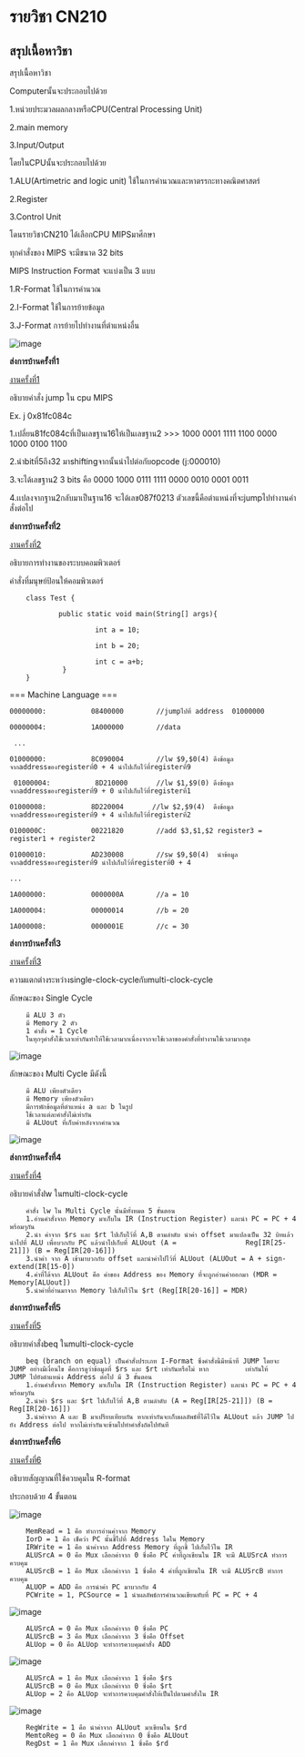 # รายวิชา CN210

## สรุปเนื้อหาวิชา

สรุปเนื้อหาวิชา

Computerนั้นจะประกอบไปด้วย

1.หน่วยประมวลผลกลางหรือCPU(Central Processing Unit)

2.main memory

3.Input/Output

โดยในCPUนั้นจะประกอบไปด้วย

1.ALU(Artimetric and logic unit) ใช้ในการคำนวณและหาตรรกะทางคณิตศาสตร์

2.Register

3.Control Unit

โดนรายวิชาCN210 ได้เลือกCPU MIPSมาศีกษา

ทุกคำสั่งของ MIPS จะมีขนาด 32 bits

MIPS Instruction Format จะแบ่งเป็น 3 แบบ

1.R-Format ใช้ในการคำนวณ

2.I-Format ใช้ในการย้ายข้อมูล

3.J-Format การย้ายไปทำงานที่ตำแหน่งอื่น

![image](https://www.researchgate.net/profile/Flavio_Padua/publication/269463299/figure/fig1/AS:392119614230533@1470500009360/The-MIPS-instruction-format.png)



**ส่งการบ้านครั้งที่1**


[งานครั้งที่1](https://www.youtube.com/watch?v=wY9R6XCizwM&t=1s)

อธิบายคำสั่ง jump ใน cpu MIPS

Ex. j 0x81fc084c

1.เปลี่ยน81fc084cที่เป็นเลขฐาน16ให้เป็นเลขฐาน2 >>> 1000 0001 1111 1100 0000 1000 0100 1100

2.นำbitที่5ถึง32 มาshiftingจากนั้นนำไปต่อกับopcode (j:000010)

3.จะได้เลขฐาน2 3 bits คือ 0000 1000 0111 1111 0000 0010 0001 0011

4.เเปลงจากฐาน2กลับมาเป็นฐาน16 จะได้เลข087f0213 ตัวเลขนี้คือตำแหน่งที่จะjumpไปทำงานคำสั่งต่อไป


**ส่งการบ้านครั้งที่2**

[งานครั้งที่2](https://www.youtube.com/watch?v=8CIgbwNDo-g&t=8s)

อธิบายการทำงานของระบบคอมพิวเตอร์

คำสั่งที่มนุษย์ป้อนให้คอมพิวเตอร์

        class Test { 

                public static void main(String[] args){

                         int a = 10;
    
                         int b = 20;
    
                         int c = a+b;
                 }
        }

=== Machine Language ===

    00000000:           08400000        //jumpไปที่ address  01000000 
    
    00000004:           1A000000        //data
    
     ...

    01000000:           8C090004        //lw $9,$0(4) ดึงข้อมูลจากaddressของregisterที่0 + 4 นำไปเก็บไว้ที่registerที่9
    
     01000004:           8D210000       //lw $1,$9(0) ดึงข้อมูลจากaddressของregisterที่9 + 0 นำไปเก็บไว้ที่registerที่1

    01000008:           8D220004       //lw $2,$9(4)  ดึงข้อมูลจากaddressของregisterที่9 + 4 นำไปเก็บไว้ที่registerที่2

    0100000C:           00221820        //add $3,$1,$2 register3 = register1 + register2

    01000010:           AD230008        //sw $9,$0(4)  นำข้อมูลจากaddressของregisterที่9 นำไปเก็บไว้ที่registerที่0 + 4 

    ...

    1A000000:           0000000A        //a = 10

    1A000004:           00000014        //b = 20

    1A000008:           0000001E        //c = 30

**ส่งการบ้านครั้งที่3**

[งานครั้งที่3](https://www.youtube.com/watch?v=0poRS1BtJsE)

ความแตกต่างระหว่างsingle-clock-cycleกับmulti-clock-cycle

ลักษณะของ Single Cycle 
        
        มี ALU 3 ตัว   
        มี Memory 2 ตัว 
        1 คำสั่ง = 1 Cycle  
        ในทุกๆคำสั่งใช้เวลาเท่ากันทำให้ใช้เวลามากเนื่องจากจะใช้เวลาของคำสั่งที่ทำงานใช้เวลามากสุด

![image](https://cseweb.ucsd.edu/~j2lau/cs141/single_cycle_cpu_datapath.png)

ลักษณะของ Multi Cycle มีดังนี้

        มี ALU เพียงตัวเดียว
        มี Memory เพียงตัวเดียว
        มีการพักข้อมูลที่ตำแหน่ง a และ b ในรูป
        ใช้เวลาแต่ละคำสั่งไม่เท่ากัน
        มี ALUout ที่เก็บค่าหลังจากคำนวณ

![image](https://cseweb.ucsd.edu/~j2lau/cs141/multi_cycle_cpu_datapath.png)

**ส่งการบ้านครั้งที่4**

[งานครั้งที่4](https://www.youtube.com/watch?v=yYKce5W6ZwY)

อธิบายคำสั่งlw ในmulti-clock-cycle

        คำสั่ง lw ใน Multi Cycle นั้นมีทั้งหมด 5 ขั้นตอน
        1.อ่านคำสั่งจาก Memory มาเก็บใน IR (Instruction Register) และนำ PC = PC + 4 พร้อมๆกัน
        2.นำ ค่าจาก $rs และ $rt ไปเก็บไว้ที่ A,B ตามลำดับ นำค่า offset มาแปลงเป็น 32 บิทแล้วนำไปที่ ALU เพื่อบวกกับ PC แล้วนำไปเก็บที่ ALUout (A =                 Reg[IR[25-21]]) (B = Reg[IR[20-16]])
        3.นำค่า จาก A เข้ามาบวกกับ offset และนำค่าไปไว้ที่ ALUout (ALUOut = A + sign-extend(IR[15-0])
        4.ค่าที่ได้จาก ALUout คือ ค่าของ Address ของ Memory ที่จะถูกอ่านค่าออกมา (MDR = Memory[ALUout])
        5.นำค่าที่อ่านมาจาก Memory ไปเก็บไว้ใน $rt (Reg[IR[20-16]] = MDR)

**ส่งการบ้านครั้งที่5**

[งานครั้งที่5](https://www.youtube.com/watch?v=s8lwbWAGc94)

อธิบายคำสั่งbeq ในmulti-clock-cycle
        
        beq (branch on equal) เป็นคำสั่งประเภท I-Format ซึ่งคำสั่งนี้มีหน้าที่ JUMP โดยจะ JUMP อย่างมีเงื่อนไข คือการดูว่าข้อมูลที่ $rs และ $rt เท่ากันหรือไม่ หาก         เท่ากันให้   JUMP ไปยังตำแหน่ง Address ต่อไป มี 3 ขั้นตอน
        1.อ่านคำสั่งจาก Memory มาเก็บใน IR (Instruction Register) และนำ PC = PC + 4 พร้อมๆกัน
        2.นำค่า $rs และ $rt ไปเก็บไว้ที่ A,B ตามลำดับ (A = Reg[IR[25-21]]) (B = Reg[IR[20-16]])
        3.นำค่าจาก A และ B มาเปรียบเทียบกัน หากเท่ากันจะเก็บผลลัพธ์ที่ได้ไว้ใน ALUout แล้ว JUMP ไปยัง Address ต่อไป หากไม่เท่ากันจะข้ามไปทำคำสั่งถัดไปทันที

**ส่งการบ้านครั้งที่6**

[งานครั้งที่6](https://www.youtube.com/watch?v=rXHOVZxnRus&t=13s)

อธิบายสัญญาณที่ใช้ควบคุมใน R-format

ประกอบด้วย 4 ขั้นตอน

![image](https://image1.slideserve.com/3211244/slide21-n.jpg)

        MemRead = 1 คือ ทำการอ่านค่าจาก Memory
        IorD = 1 คือ เช็คว่า PC นั้นชี้ไปที่ Address ใดใน Memory
        IRWrite = 1 คือ นำค่าจาก Address Memory ที่ถูกชี้ ไปเก็บไว้ใน IR
        ALUSrcA = 0 คือ Mux เลือกค่าจาก 0 ซึ่งคือ PC ค่าที่ถูกเขียนใน IR จะมี ALUSrcA ทำการควบคุม
        ALUSrcB = 1 คือ Mux เลือกค่าจาก 1 ซึ่งคือ 4 ค่าที่ถูกเขียนใน IR จะมี ALUSrcB ทำการควบคุม
        ALUOP = ADD คือ การนำค่า PC มาบวกกับ 4
        PCWrite = 1, PCSource = 1 นำผลลัพธ์การคำนวณเขียนทับที่ PC = PC + 4
        
![image](https://image1.slideserve.com/3211244/slide23-n.jpg)
       
        ALUSrcA = 0 คือ Mux เลือกค่าจาก 0 ซึ่งคือ PC
        ALUSrcB = 3 คือ Mux เลือกค่าจาก 3 ซึ่งคือ Offset
        ALUop = 0 คือ ALUop จะทำการควบคุมคำสั่ง ADD
        
![image](https://image1.slideserve.com/3211244/slide25-n.jpg)

        ALUSrcA = 1 คือ Mux เลือกค่าจาก 1 ซึ่งคือ $rs
        ALUSrcB = 0 คือ Mux เลือกค่าจาก 0 ซึ่งคือ $rt
        ALUop = 2 คือ ALUop จะทำการควบคุมคำสั่งให้เป็นไปตามคำสั่งใน IR
 
![image](https://image1.slideserve.com/3211244/slide27-n.jpg)

        RegWrite = 1 คือ นำค่าจาก ALUout มาเขียนใน $rd
        MemtoReg = 0 คือ Mux เลือกค่าจาก 0 ซึ่งคือ ALUout
        RegDst = 1 คือ Mux เลือกค่าจาก 1 ซึ่งคือ $rd
